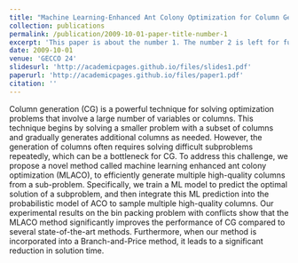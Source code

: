 ```yaml
---
title: "Machine Learning-Enhanced Ant Colony Optimization for Column Generation"
collection: publications
permalink: /publication/2009-10-01-paper-title-number-1
excerpt: 'This paper is about the number 1. The number 2 is left for future work.'
date: 2009-10-01
venue: 'GECCO 24'
slidesurl: 'http://academicpages.github.io/files/slides1.pdf'
paperurl: 'http://academicpages.github.io/files/paper1.pdf'
citation: ''
---
```


Column generation (CG) is a powerful technique for solving optimization problems that involve a large number of variables or columns. This technique begins by solving a smaller problem with a subset of columns and gradually generates additional columns as needed. However, the generation of columns often requires solving difficult subproblems repeatedly, which can be a bottleneck for CG. To address this challenge, we propose a novel method called machine learning enhanced ant colony optimization (MLACO), to efficiently generate multiple high-quality columns from a sub-problem. Specifically, we train a ML model to predict the optimal solution of a subproblem, and then integrate this ML prediction into the probabilistic model of ACO to sample multiple high-quality columns. Our experimental results on the bin packing problem with conflicts show that the MLACO method significantly improves the performance of CG compared to several state-of-the-art methods. Furthermore, when our method is incorporated into a Branch-and-Price method, it leads to a significant reduction in solution time.
